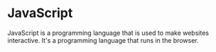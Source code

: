 # JavaScript

JavaScript is a programming language that is used to make websites interactive. It's a programming language that runs in the browser.
